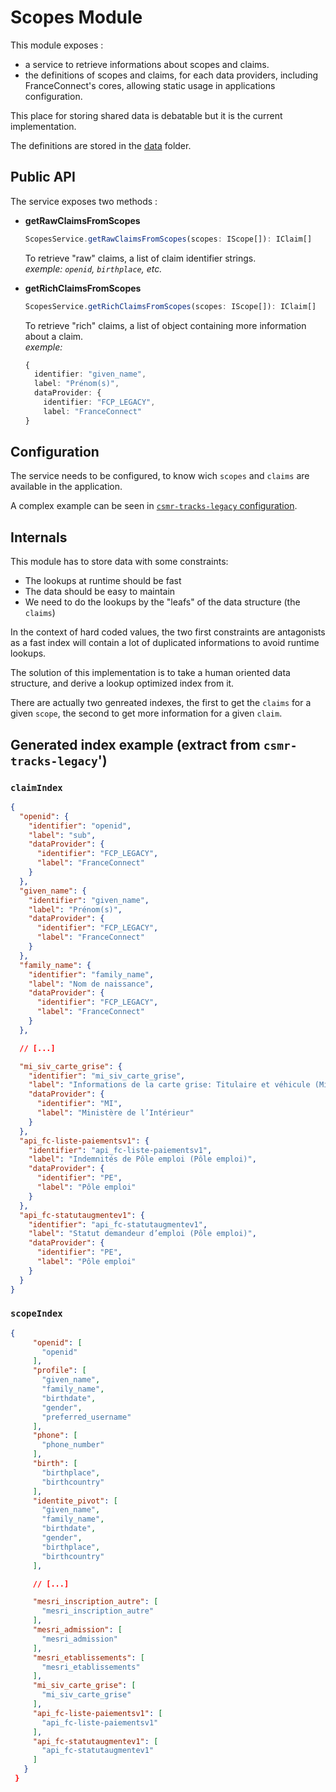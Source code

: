 # Scopes Module

This module exposes :

- a service to retrieve informations about scopes and claims.
- the definitions of scopes and claims, for each data providers, including FranceConnect's cores, allowing static usage in applications configuration.

This place for storing shared data is debatable but it is the current implementation.

The definitions are stored in the [data](./src/data/) folder.

## Public API

The service exposes two methods :

- **getRawClaimsFromScopes**

  ```ts
  ScopesService.getRawClaimsFromScopes(scopes: IScope[]): IClaim[]
  ```

  To retrieve "raw" claims, a list of claim identifier strings.  
  _exemple: `openid`, `birthplace`, etc._

- **getRichClaimsFromScopes**

  ```ts
  ScopesService.getRichClaimsFromScopes(scopes: IScope[]): IClaim[]
  ```

  To retrieve "rich" claims, a list of object containing more information about a claim.  
  _exemple:_

  ```ts
  {
    identifier: "given_name",
    label: "Prénom(s)",
    dataProvider: {
      identifier: "FCP_LEGACY",
      label: "FranceConnect"
  }
  ```

## Configuration

The service needs to be configured, to know wich `scopes` and `claims` are available in the application.

A complex example can be seen in [`csmr-tracks-legacy` configuration](../../instances/csmr-tracks-legacy/src/config/scopes.ts).

## Internals

This module has to store data with some constraints:

- The lookups at runtime should be fast
- The data should be easy to maintain
- We need to do the lookups by the "leafs" of the data structure (the `claims`)

In the context of hard coded values, the two first constraints are antagonists as a fast index will contain a lot of duplicated informations to avoid runtime lookups.

The solution of this implementation is to take a human oriented data structure, and derive a lookup optimized index from it.

There are actually two genreated indexes, the first to get the `claims` for a given `scope`, the second to get more information for a given `claim`.

## Generated index example (extract from `csmr-tracks-legacy`')

### `claimIndex`

```json
{
  "openid": {
    "identifier": "openid",
    "label": "sub",
    "dataProvider": {
      "identifier": "FCP_LEGACY",
      "label": "FranceConnect"
    }
  },
  "given_name": {
    "identifier": "given_name",
    "label": "Prénom(s)",
    "dataProvider": {
      "identifier": "FCP_LEGACY",
      "label": "FranceConnect"
    }
  },
  "family_name": {
    "identifier": "family_name",
    "label": "Nom de naissance",
    "dataProvider": {
      "identifier": "FCP_LEGACY",
      "label": "FranceConnect"
    }
  },

  // [...]

  "mi_siv_carte_grise": {
    "identifier": "mi_siv_carte_grise",
    "label": "Informations de la carte grise: Titulaire et véhicule (Ministère de l’Intérieur)",
    "dataProvider": {
      "identifier": "MI",
      "label": "Ministère de l’Intérieur"
    }
  },
  "api_fc-liste-paiementsv1": {
    "identifier": "api_fc-liste-paiementsv1",
    "label": "Indemnités de Pôle emploi (Pôle emploi)",
    "dataProvider": {
      "identifier": "PE",
      "label": "Pôle emploi"
    }
  },
  "api_fc-statutaugmentev1": {
    "identifier": "api_fc-statutaugmentev1",
    "label": "Statut demandeur d’emploi (Pôle emploi)",
    "dataProvider": {
      "identifier": "PE",
      "label": "Pôle emploi"
    }
  }
}
```

### `scopeIndex`

```json
{
     "openid": [
       "openid"
     ],
     "profile": [
       "given_name",
       "family_name",
       "birthdate",
       "gender",
       "preferred_username"
     ],
     "phone": [
       "phone_number"
     ],
     "birth": [
       "birthplace",
       "birthcountry"
     ],
     "identite_pivot": [
       "given_name",
       "family_name",
       "birthdate",
       "gender",
       "birthplace",
       "birthcountry"
     ],

     // [...]

     "mesri_inscription_autre": [
       "mesri_inscription_autre"
     ],
     "mesri_admission": [
       "mesri_admission"
     ],
     "mesri_etablissements": [
       "mesri_etablissements"
     ],
     "mi_siv_carte_grise": [
       "mi_siv_carte_grise"
     ],
     "api_fc-liste-paiementsv1": [
       "api_fc-liste-paiementsv1"
     ],
     "api_fc-statutaugmentev1": [
       "api_fc-statutaugmentev1"
     ]
   }
 }
```
